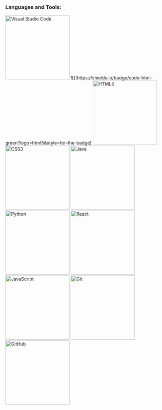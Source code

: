 
### Languages and Tools:
<!--Editors-->
<img style="display: inline-block" alt="Visual Studio Code" width = "200px" src="https://shields.io/badge/editor-java-green?logo=visual-studio-code&style=for-the-badge" />
<!--Programming Languages-->
![](https://shields.io/badge/code-html-green?logo=html5&style=for-the-badge)

<img style="display: inline-block" alt="HTML5" width = "200px" src="https://shields.io/badge/code-html-green?logo=html5&style=for-the-badge" />
<img style="display: inline-block" alt="CSS3" width = "200px" src="https://shields.io/badge/code-css-green?logo=css3&style=for-the-badge" />
<img style="display: inline-block" alt="Java" width = "200px" src="https://shields.io/badge/code-java-green?logo=java&style=for-the-badge" />
<img style="display: inline-block" alt="Python" width = "200px" src="https://shields.io/badge/code-Python-green?logo=python&style=for-the-badge" />
<!--Tools-->
<img alt="React" width = "200px" src="https://shields.io/badge/code-react-green?logo=react&style=for-the-badge" />
<img alt="JavaScript" width = "200px" src="https://shields.io/badge/code-javascript-green?logo=javascript&style=for-the-badge" />
<img alt="Git" width = "200px" src="https://shields.io/badge/tool-git-green?logo=git&style=for-the-badge" />
<img alt="GitHub" width = "200px" src="https://shields.io/badge/tool-github-green?logo=github&style=for-the-badge" />




[website]: https://jhern603.github.io/portfolio
[instagram]: https://www.instagram.com/jhernandez554/
[linkedin]: https://www.linkedin.com/in/jose-hernandez-b587a3114/
[webdevplaylist]: #
